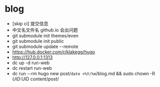 # blog

- [skip ci] 提交信息
- 中文名文件名 github.io 会出问题
- git submodule init themes/even
- git submodule init public
- git submodule update --remote
- https://hub.docker.com/r/klakegg/hugo
- http://127.0.0.1:1313
- dc up -d run-web
- dc restart run-web
- dc run --rm hugo new post/`date +%Y/%m`/blog.md && sudo chown -R $UID:$UID content/post/


